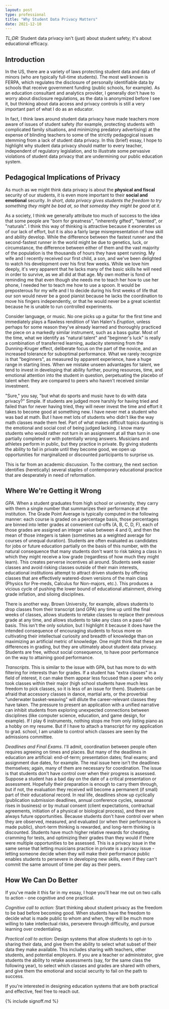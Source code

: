 ```yaml
---
layout: post
type: professional
title: "Why Student Data Privacy Matters"
date: 2021-12-10
---
```


*TL;DR:* Student data privacy isn't (just) about student safety; it's about educational efficacy.

## Introduction

In the US, there are a variety of laws protecting student data and data of minors (who are typically full-time students). The most well known is FERPA, which regulates the disclosure of personally identifiable data by schools that receive government funding (public schools, for example).  As an education consultant and analytics provider, I generally don't have to worry about disclosure regulations, as the data is anonymized before I see it, but thinking about data access and privacy controls is still a very important part of what I do as an educator.

In fact, I think laws around student data privacy have made teachers more aware of issues of student safety (for example, protecting students with complicated family situations, and minimizing predatory advertising) at the expense of blinding teachers to some of the strictly pedagogical issues stemming from a lack of student data privacy. In this (brief) essay, I hope to highlight why student data privacy should matter to every teacher, independent of regulatory legislation, and to illustrate some pervasive violations of student data privacy that are undermining our public education system.

## Pedagogical Implications of Privacy
As much as we might think data privacy is about the **physical and fiscal** security of our students, it is even more important to their **social and emotional** security. *In short, data privacy gives students the freedom to try something they might be bad at, so that someday they might be good at it.*

As a society, I think we generally attribute too much of success to the idea that some people are "born for greatness", "inherently gifted", "talented", or "naturals". I think this way of thinking is attractive because it exonerates us of our lack of effort, but it is also a fairly large misrepresentation of how skill and ability develop. While the difference between the fastest runner and the second-fastest runner in the world might be due to genetics, luck, or circumstance, the difference between either of them and the vast majority of the population is the thousands of hours they have spent running. My wife and I recently received our first child, a son, and we've been delighted to watch his development over his first few weeks. While we love him deeply, it's very apparent that he lacks many of the basic skills he will need in order to survive, as we all did at that age. My own mother is fond of reminding me that even though she needs me to teach her how to use her phone, I needed her to teach me how to use a spoon. It would be preposterous for my wife and I to decide during his first weeks of life that our son would never be a good pianist because he lacks the coordination to move his fingers independently, or that he would never be a great scientist because he is unable to run controlled experiments.

Consider language, or music. No one picks up a guitar for the first time and immediately plays a flawless rendition of Van Halen's *Eruption*, unless perhaps for some reason they've already learned and thoroughly practiced the piece on a markedly similar instrument, such as a bass guitar. Most of the time, what we identify as "natural talent" and "beginner's luck" is really a combination of transferred learning, audacity stemming from the Dunning-Kruger effect, deliberate focus on the part of the novice, and an increased tolerance for suboptimal performance. What we rarely recognize is that "beginners", as measured by apparent experience, have a huge range in starting lines. When we mistake unseen advantages for talent, we tend to invest in developing that ability further, pouring resources, time, and emotional attention into the student in question, perpetuating the placebo of talent when they are compared to peers who haven't received similar investment.

"Sure," you say, "but what do sports and music have to do with data privacy?" Simple. If students are judged more harshly for having tried and failed than for never having tried, they will never invest the time and effort it takes to become good at something new. I have never met a student who was bad at math. But I have met lots of students who didn't like the way math classes made them feel. Part of what makes difficult topics daunting is the emotional and social cost of being judged lacking. I know many students who would rather not turn in an assignment at all than turn in one partially completed or with potentially wrong answers. Musicians and athletes perform in public, but they practice in private. By giving students the ability to fail in private until they become good, we open up opportunities for marginalized or discounted participants to surprise us.

This is far from an academic discussion. To the contrary, the next section identifies (heretically) several staples of contemporary educational practice that are desperately in need of reformation.

## Where We're Getting it Wrong
*GPA*. When a student graduates from high school or university, they carry with them a single number that summarizes their performance at the institution. The Grade Point Average is typically computed in the following manner: each course is graded on a percentage basis, those percentages are binned into letter grades at convenient cut-offs (A, B, C, D, F), each of those grades are assigned an integer value between 4 and 0, and then the mean of those integers is taken (sometimes as a weighted average for courses of unequal duration). Students are often evaluated as candidates for jobs or future education partially on the basis of this number, with the natural consequence that many students don't want to risk taking a class in which they might receive a low grade (regardless of how much they might learn). This creates perverse incentives all around. Students seek easier classes and avoid risking classes outside of their main interests, educational institutions attempt to attract driven students by offering classes that are effectively watered-down versions of the main class (Physics for Pre-meds, Calculus for Non-majors, etc.). This produces a vicious cycle of pushing the lower bound of educational attainment, driving grade inflation, and siloing disciplines.

There is another way. Brown University, for example, allows students to drop classes from their transcript (and GPA) any time up until the final weeks of classes, allows students to retake classes to replace their previous grade at any time, and allows students to take any class on a pass-fail basis. This isn't the only solution, but I highlight it because it does have the intended consequence of encouraging students to focus more on cultivating their intellectual curiosity and breadth of knowledge than on maximizing an artificial metric of knowledge. One might think that these are differences in grading, but they are ultimately about student data privacy. Students are free, without social consequence, to have poor performance on the way to attaining good performance.

*Transcripts*. This is similar to the issue with GPA, but has more to do with filtering for interests than for grades. If a student has "extra classes" in a field of interest, it can make them appear less focused than a peer who only took classes within their major (high school students have much less freedom to pick classes, so it is less of an issue for them). Students can be afraid that accessory classes in dance, martial arts, or the proverbial "underwater basket-weaving" will dilute the career-relevant classes they have taken. The pressure to present an application with a unified narrative can inhibit students from exploring unexpected connections between disciplines (like computer science, education, and game design, for example). If I play 6 instruments, nothing stops me from only listing piano as a hobby on my resume. But if I have to attach a transcript for my application to grad. school, I am unable to control which classes are seen by the admissions committee.

*Deadlines and Final Exams*. I'll admit, coordination between people often requires agreeing on times and places. But many of the deadlines in education are artificial: end-of-term; presentation dates; final exams; and assignment due dates, for example. The real issue here isn't the deadlines themselves; again, many of them are necessary for coordination. The issue is that students don't have control over when their progress is assessed. Suppose a student has a bad day on the date of a critical presentation or assessment. Hopefully their preparation is enough to carry them through, but if not, the evaluation they received will become a permanent (if small) part of their educational record. In real life, deadlines show up cyclically (publication submission deadlines, annual conference cycles, seasonal rises in business) or by mutual consent (client expectations, contractual agreements, initiation of a physical or biological process), and there are always future opportunities. Because students don't have control over when they are observed, measured, and evaluated (or when their performance is made public), short-term thinking is rewarded, and long-term thinking is discounted. Students have much higher relative rewards for cheating, cramming for tests, and optimizing their grades than they would if there were multiple opportunities to be assessed. This is a privacy issue in the same sense that letting musicians practice in private is a privacy issue - letting someone decide when they will make their performance public enables students to persevere in developing new skills, even if they can't commit the same amount of time per day as their peers.

## How We Can Do Better
If you've made it this far in my essay, I hope you'll hear me out on two calls to action - one cognitive and one practical.

*Cognitive call to action:* Start thinking about student privacy as the freedom to be bad before becoming good. When students have the freedom to decide what is made public to whom and when, they will be much more willing to take intellectual risks, persevere through difficulty, and pursue learning over credentialing.

*Practical call to action:* Design systems that allow students to opt-in to sharing their data, and give them the ability to select what subset of their data they make available. This includes sharing with teachers, other students, and potential employers. If you are a teacher or administrator, give students the ability to retake assessments (say, for the same class the following year), to select which classes and grades are shared with others, and give them the emotional and social security to fail on the path to success.

If you're interested in designing education systems that are both practical and effective, feel free to reach out.

{% include signoff.md %}
